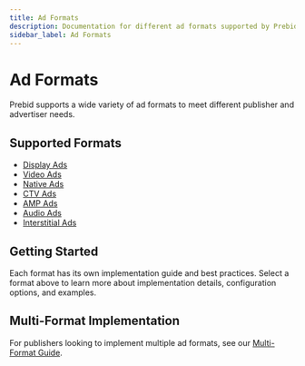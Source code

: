 ```yaml
---
title: Ad Formats
description: Documentation for different ad formats supported by Prebid
sidebar_label: Ad Formats
---
```


# Ad Formats

Prebid supports a wide variety of ad formats to meet different publisher and advertiser needs.

## Supported Formats

- [Display Ads](./display/)
- [Video Ads](./video/)
- [Native Ads](./native/)
- [CTV Ads](./ctv/)
- [AMP Ads](./amp/)
- [Audio Ads](./audio/)
- [Interstitial Ads](./interstitial/)

## Getting Started

Each format has its own implementation guide and best practices. Select a format above to learn more about implementation details, configuration options, and examples.

## Multi-Format Implementation

For publishers looking to implement multiple ad formats, see our [Multi-Format Guide](./multiformat.md).

